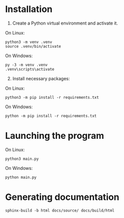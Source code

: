 # Installation
1. Create a Python virtual environment and activate it.

On Linux:
```
python3 -m venv .venv
source .venv/bin/activate
```
On Windows:
```
py -3 -m venv .venv
.venv\scripts\activate
```
2. Install necessary packages:

On Linux:
```
python3 -m pip install -r requirements.txt
```
On Windows:
```
python -m pip install -r requirements.txt
```

# Launching the program
On Linux:
```
python3 main.py
```
On Windows:
```
python main.py
```

# Generating documentation
```
sphinx-build -b html docs/source/ docs/build/html
```